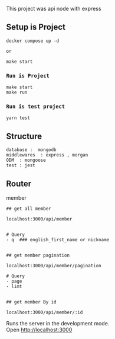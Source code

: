 This project was api node with express

## Setup is Project

```
docker compose up -d

or

make start
```

### `Run is Project`

```
make start
make run
```

### `Run is test project`

```
yarn test
```

## Structure

```
database :  mongodb
middlewares  : express , morgan
ODM  : mongoose
test : jest
```

## Router

member

```
## get all member

localhost:3000/api/member


# Query
- q  ### english_first_name or nickname


## get member pagination

localhost:3000/api/member/pagination

# Query
- page
- limt


## get member By id

localhost:3000/api/member/:id
```

Runs the server in the development mode.<br>
Open [http://localhost:3000](http://localhost:3000)
